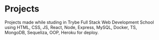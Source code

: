 # Projects
Projects made while studing in Trybe Full Stack Web Development School using HTML, CSS, JS, React, Node, Express, MySQL, Docker, TS, MongoDB, Sequeliza, OOP, Heroku for deploy. 
